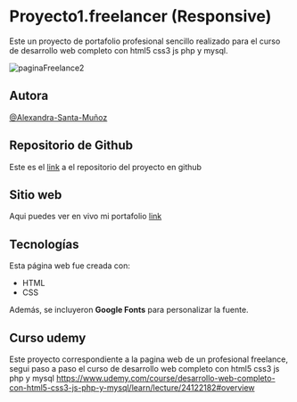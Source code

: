 # Proyecto1.freelancer (Responsive)
Este un proyecto de portafolio profesional sencillo realizado para el curso de desarrollo web completo con html5 css3 js php y mysql.

![paginaFreelance2](https://github.com/alexa272/Proyecto1.freelancer/assets/16126265/c3ea5380-f814-4da7-bc8b-7971cb97a8be)


## Autora

[@Alexandra-Santa-Muñoz](https://www.linkedin.com/in/asamu10/)

## Repositorio de Github

Este es el [link](https://github.com/alexa272/Proyecto1.freelancer/tree/main) a el repositorio del proyecto en github

## Sitio web

Aqui puedes ver en vivo mi portafolio [link](https://paginafreelancerasm.netlify.app/)

## Tecnologías

Esta página web fue creada con:

* HTML
* CSS

Además, se incluyeron **Google Fonts** para personalizar la fuente. 

## Curso udemy

Este proyecto correspondiente a la pagina web de un profesional freelance, segui paso a paso el curso de desarrollo web completo con html5 css3 js php y mysql https://www.udemy.com/course/desarrollo-web-completo-con-html5-css3-js-php-y-mysql/learn/lecture/24122182#overview
